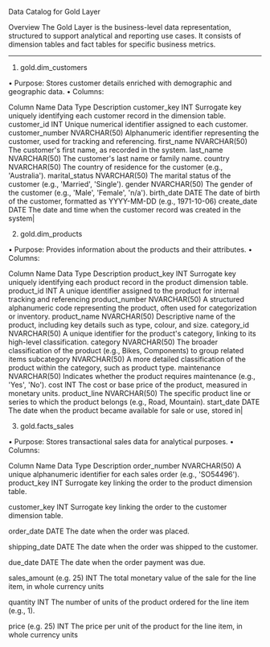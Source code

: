 Data Catalog for Gold Layer

Overview
The Gold Layer is the business-level data representation, structured to support analytical and reporting use cases. It consists of dimension tables and fact tables for specific business metrics.

-----------------------------------------------------------------------------------------------------------------------------

1.	gold.dim_customers

•	Purpose: Stores customer details enriched with demographic and geographic data.
•	Columns:

Column Name	Data Type	Description
customer_key	INT	Surrogate key uniquely identifying each customer record in the dimension table.
customer_id	INT	Unique numerical identifier assigned to each customer.
customer_number	NVARCHAR(50)	Alphanumeric identifier representing the customer, used for tracking and referencing.
first_name	NVARCHAR(50)	The customer's first name, as recorded in the system.
last_name	NVARCHAR(50)	The customer's last name or family name.
country	NVARCHAR(50)	The country of residence for the customer (e.g., 'Australia').
marital_status	NVARCHAR(50)	The marital status of the customer (e.g., 'Married', 'Single').
gender	NVARCHAR(50)	The gender of the customer (e.g., 'Male', 'Female', 'n/a').
birth_date	DATE	The date of birth of the customer, formatted as YYYY-MM-DD (e.g., 1971-10-06)
create_date	DATE	The date and time when the customer record was created in the system|

2.	gold.dim_products

•	Purpose: Provides information about the products and their attributes.
•	Columns:

Column Name	Data Type	Description
product_key	INT	Surrogate key uniquely identifying each product record in the product dimension table.
product_id	INT	A unique identifier assigned to the product for internal tracking and referencing
product_number	NVARCHAR(50)	A structured alphanumeric code representing the product, often used for categorization or inventory.
product_name	NVARCHAR(50)	Descriptive name of the product, including key details such as type, colour, and size.
category_id	NVARCHAR(50)	A unique identifier for the product's category, linking to its high-level classification.
category	NVARCHAR(50)	The broader classification of the product (e.g., Bikes, Components) to group related items
subcategory	NVARCHAR(50)	A more detailed classification of the product within the category, such as product type.
maintenance	NVARCHAR(50)	Indicates whether the product requires maintenance (e.g., 'Yes', 'No').
cost	INT	The cost or base price of the product, measured in monetary units.
product_line	NVARCHAR(50)	The specific product line or series to which the product belongs (e.g., Road, Mountain).
start_date	DATE	The date when the product became available for sale or use, stored in|


3.	gold.facts_sales

•	Purpose: Stores transactional sales data for analytical purposes.
•	Columns:

Column Name	Data Type	Description
order_number
	NVARCHAR(50)	A unique alphanumeric identifier for each sales order (e.g., 'SO54496').
product_key
	INT	Surrogate key linking the order to the product dimension table.

customer_key
	INT	Surrogate key linking the order to the customer dimension table.

order_date 
	DATE	The date when the order was placed.

shipping_date
	DATE	The date when the order was shipped to the customer.

due_date 
	DATE	The date when the order payment was due.

sales_amount
 (e.g. 25)	INT	The total monetary value of the sale for the line item, in whole currency units

quantity
	INT	The number of units of the product ordered for the line item (e.g., 1).

price
(e.g. 25)	INT	The price per unit of the product for the line item, in whole currency units



